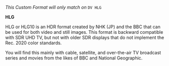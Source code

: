 *This Custom Format will only match on* `DV HLG`

**HLG**<br>

HLG or HLG10 is an HDR format created by NHK (JP) and the BBC that can be used for both video and still images. This format is backward compatible with SDR UHD TV, but not with older SDR displays that do not implement the Rec. 2020 color standards.

You will find this mainly with cable, satellite, and over-the-air TV broadcast series and movies from the likes of BBC and National Geographic.
